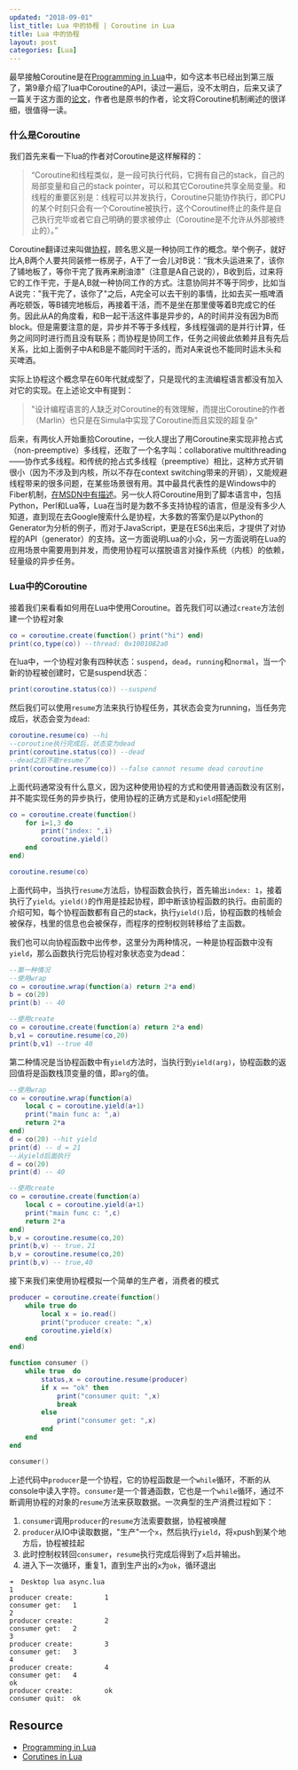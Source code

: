 ```yaml
---
updated: "2018-09-01"
list_title: Lua 中的协程 | Coroutine in Lua
title: Lua 中的协程
layout: post
categories: [Lua]
---
```


最早接触Coroutine是在<a href="http://www.lua.org/pil/">Programming in Lua</a>中，如今这本书已经出到第三版了，第9章介绍了lua中Coroutine的API，读过一遍后，没不太明白，后来又读了一篇关于这方面的<a href="http://www.inf.puc-rio.br/~roberto/docs/corosblp.pdf">论文</a>，作者也是原书的作者，论文将Coroutine机制阐述的很详细，很值得一读。

### 什么是Coroutine

我们首先来看一下lua的作者对Coroutine是这样解释的：

> “Coroutine和线程类似，是一段可执行代码，它拥有自己的stack，自己的局部变量和自己的stack pointer，可以和其它Coroutine共享全局变量。和线程的重要区别是：线程可以并发执行，Coroutine只能协作执行，即CPU的某个时刻只会有一个Coroutine被执行，这个Coroutine终止的条件是自己执行完毕或者它自己明确的要求被停止（Coroutine是不允许从外部被终止的）。”

Coroutine翻译过来叫做<a href="http://zh.wikipedia.org/wiki/%E5%8D%8F%E7%A8%8B">协程</a>，顾名思义是一种协同工作的概念。举个例子，就好比A,B两个人要共同装修一栋房子，A干了一会儿对B说：“我木头运进来了，该你了铺地板了，等你干完了我再来刷油漆”（注意是A自己说的），B收到后，过来将它的工作干完，于是A,B就一种协同工作的方式。注意协同并不等于同步，比如当A说完："我干完了，该你了"之后，A完全可以去干别的事情，比如去买一瓶啤酒再吃顿饭，等B铺完地板后，再接着干活，而不是坐在那里傻等着B完成它的任务。因此从A的角度看，和B一起干活这件事是异步的，A的时间并没有因为B而block。但是需要注意的是，异步并不等于多线程，多线程强调的是并行计算，任务之间同时进行而且没有联系；而协程是协同工作，任务之间彼此依赖并且有先后关系，比如上面例子中A和B是不能同时干活的，而对A来说也不能同时运木头和买啤酒。

实际上协程这个概念早在60年代就成型了，只是现代的主流编程语言都没有加入对它的实现。在上述论文中有提到：

> "设计编程语言的人缺乏对Coroutine的有效理解，而提出Coroutine的作者（Marlin）也只是在Simula中实现了Coroutine而且实现的超复杂"

后来，有两伙人开始重拾Coroutine，一伙人提出了用Coroutine来实现非抢占式（non-preemptive）多线程，还取了一个名字叫：collaborative multithreading——协作式多线程。和传统的抢占式多线程（preemptive）相比，这种方式开销很小（因为不涉及到内核，所以不存在context switching带来的开销），又能规避线程带来的很多问题，在某些场景很有用。其中最具代表性的是Windows中的Fiber机制，<a href="http://msdn.microsoft.com/en-us/library/windows/desktop/ms682661(v=vs.85).aspx">在MSDN中有描述</a>。另一伙人将Coroutine用到了脚本语言中，包括Python，Perl和Lua等，Lua在当时是为数不多支持协程的语言，但是没有多少人知道，直到现在去Google搜索什么是协程，大多数的答案仍是以Python的Generator为分析的例子，而对于JavaScript，更是在ES6出来后，才提供了对协程的API（generator）的支持。这一方面说明Lua的小众，另一方面说明在Lua的应用场景中需要用到并发，而使用协程可以摆脱语言对操作系统（内核）的依赖，轻量级的异步任务。

### Lua中的Coroutine

接着我们来看看如何用在Lua中使用Coroutine。首先我们可以通过`create`方法创建一个协程对象

```lua
co = coroutine.create(function() print("hi") end)
print(co,type(co)) --thread: 0x1001082a0	
```
在lua中，一个协程对象有四种状态：`suspend`，`dead`，`running`和`normal`，当一个新的协程被创建时，它是suspend状态：
```lua
print(coroutine.status(co)) --suspend
```
然后我们可以使用`resume`方法来执行协程任务，其状态会变为running，当任务完成后，状态会变为`dead`:
```lua
coroutine.resume(co) --hi
--coroutine执行完成后，状态变为dead
print(coroutine.status(co)) --dead
--dead之后不能resume了
print(coroutine.resume(co)) --false	cannot resume dead coroutine
```
上面代码通常没有什么意义，因为这种使用协程的方式和使用普通函数没有区别，并不能实现任务的异步执行，使用协程的正确方式是和`yield`搭配使用

```lua
co = coroutine.create(function()
	for i=1,3 do 
		print("index: ",i)
        coroutine.yield()
    end
end)

coroutine.resume(co) 
```
上面代码中，当执行`resume`方法后，协程函数会执行，首先输出`index: 1`，接着执行了`yield`。`yield()`的作用是挂起协程，即中断该协程函数的执行。由前面的介绍可知，每个协程函数都有自己的stack，执行`yield()`后，协程函数的栈帧会被保存，栈里的信息也会被保存，而程序的控制权则转移给了主函数。

我们也可以向协程函数中出传参，这里分为两种情况，一种是协程函数中没有`yield`，那么函数执行完后协程对象状态变为dead：

```lua
--第一种情况
--使用wrap
co = coroutine.wrap(function(a) return 2*a end)
b = co(20)
print(b) -- 40

--使用create
co = coroutine.create(function(a) return 2*a end)
b,v1 = coroutine.resume(co,20)
print(b,v1) --true 40
```

第二种情况是当协程函数中有`yield`方法时，当执行到`yield(arg)`，协程函数的返回值将是函数栈顶变量的值，即`arg`的值。

```lua
--使用wrap
co = coroutine.wrap(function(a)
	local c = coroutine.yield(a+1) 
	print("main func a: ",a) 
	return 2*a 
end)
d = co(20) --hit yield
print(d) -- d = 21
--从yield后面执行
d = co(20)
print(d) -- 40

--使用create
co = coroutine.create(function(a) 
	local c = coroutine.yield(a+1) 
	print("main func c: ",c) 
	return 2*a 
end)
b,v = coroutine.resume(co,20)
print(b,v) -- true，21
b,v = coroutine.resume(co,20)
print(b,v) -- true,40
```

接下来我们来使用协程模拟一个简单的生产者，消费者的模式

```lua
producer = coroutine.create(function() 
	while true do 
		local x = io.read()
		print("producer create: ",x)
		coroutine.yield(x)
	end
end)

function consumer ()
	while true  do
		status,x = coroutine.resume(producer)
		if x == "ok" then
			print("consumer quit: ",x)
			break
		else
			print("consumer get: ",x)
		end
	end
end

consumer()
```
上述代码中`producer`是一个协程，它的协程函数是一个`while`循环，不断的从console中读入字符。`consumer`是一个普通函数，它也是一个`while`循环，通过不断调用协程的对象的`resume`方法来获取数据。一次典型的生产消费过程如下：

1. `consumer`调用`producer`的`resume`方法索要数据，协程被唤醒
2. `producer`从IO中读取数据，"生产"一个`x`，然后执行`yield`，将`x`push到某个地方后，协程被挂起
3. 此时控制权转回`consumer`，`resume`执行完成后得到了`x`后并输出。
4. 进入下一次循环，重复1，直到生产出的`x`为`ok`，循环退出

```shell
➜  Desktop lua async.lua 
1
producer create:        1
consumer get:   1
2
producer create:        2
consumer get:   2
3
producer create:        3
consumer get:   3
4
producer create:        4
consumer get:   4
ok
producer create:        ok
consumer quit:  ok
```

## Resource

- [Programming in Lua](http://www.lua.org/pil)
- [Corutines in Lua](http://www.inf.puc-rio.br/~roberto/docs/corosblp.pdf)

